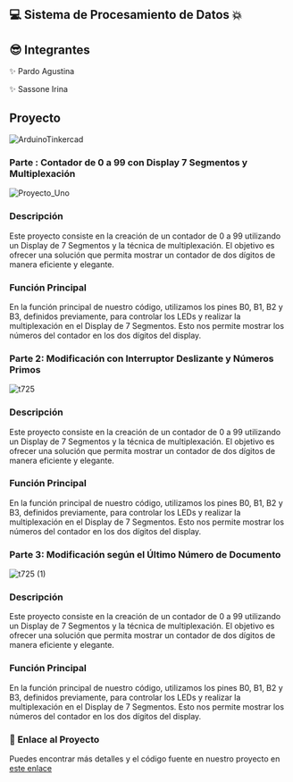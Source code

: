 
##  💻 Sistema de Procesamiento de Datos 💥

## 😎 Integrantes
✨ Pardo Agustina

✨ Sassone Irina

## Proyecto
![ArduinoTinkercad](https://github.com/AGUSPARDO/ArduinoSPD/assets/123899891/45760a22-5013-42a8-b251-a19298c326d5)

### Parte : Contador de 0 a 99 con Display 7 Segmentos y Multiplexación

![Proyecto_Uno](https://github.com/AGUSPARDO/ArduinoSPD/assets/123899891/b3328a50-715d-4280-a1e1-a76853524541)


### Descripción
Este proyecto consiste en la creación de un contador de 0 a 99 utilizando un Display de 7 Segmentos y la técnica de multiplexación. El objetivo es ofrecer una solución que permita mostrar un contador de dos dígitos de manera eficiente y elegante.

### Función Principal
En la función principal de nuestro código, utilizamos los pines B0, B1, B2 y B3, definidos previamente, para controlar los LEDs y realizar la multiplexación en el Display de 7 Segmentos. Esto nos permite mostrar los números del contador en los dos dígitos del display.

### Parte 2: Modificación con Interruptor Deslizante y Números Primos


![t725](https://github.com/AGUSPARDO/ArduinoSPD/assets/123899891/b44839dd-4ed4-407d-a5ba-10027037ac84)


### Descripción
Este proyecto consiste en la creación de un contador de 0 a 99 utilizando un Display de 7 Segmentos y la técnica de multiplexación. El objetivo es ofrecer una solución que permita mostrar un contador de dos dígitos de manera eficiente y elegante.

### Función Principal
En la función principal de nuestro código, utilizamos los pines B0, B1, B2 y B3, definidos previamente, para controlar los LEDs y realizar la multiplexación en el Display de 7 Segmentos. Esto nos permite mostrar los números del contador en los dos dígitos del display.

### Parte 3: Modificación según el Último Número de Documento

![t725 (1)](https://github.com/AGUSPARDO/ArduinoSPD/assets/123899891/73e045cb-2345-499a-b2c1-b41d756b061e)

### Descripción
Este proyecto consiste en la creación de un contador de 0 a 99 utilizando un Display de 7 Segmentos y la técnica de multiplexación. El objetivo es ofrecer una solución que permita mostrar un contador de dos dígitos de manera eficiente y elegante.

### Función Principal
En la función principal de nuestro código, utilizamos los pines B0, B1, B2 y B3, definidos previamente, para controlar los LEDs y realizar la multiplexación en el Display de 7 Segmentos. Esto nos permite mostrar los números del contador en los dos dígitos del display.




### 🤖 Enlace al Proyecto
Puedes encontrar más detalles y el código fuente en nuestro proyecto en [este enlace](https://www.tinkercad.com/things/0eTntFCBWut?sharecode=yzwHhfn_uPqiHSUPGH1Mm2tKrUIFOl7Cr3AhCLUSpms)
